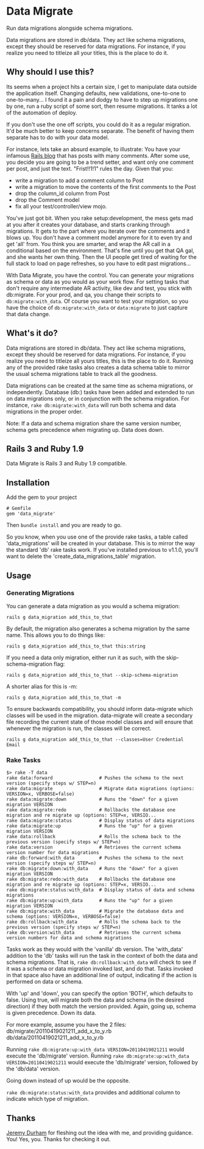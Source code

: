 Data Migrate
====

Run data migrations alongside schema migrations.

Data migrations are stored in db/data. They act like schema
migrations, except they should be reserved for data migrations. For
instance, if you realize you need to titleize all your titles, this
is the place to do it.

Why should I use this?
----------------------

Its seems when a project hits a certain size, I get to manipulate data
outside the application itself.  Changing defaults, new validations,
one-to-one to one-to-many... I found it a pain and dodgy to have to
step up migrations one by one, run a ruby script of some sort, then
resume migrations.  It tanks a lot of the automation of deploy.

If you don't use the one off scripts, you could do it as a regular
migration.  It'd be much better to keep concerns separate. The benefit
of having them separate has to do with your data model.

For instance, lets take an absurd example, to illustrate: You have
your infamous [Rails blog](http://media.rubyonrails.org/video/rails-0-5.mov)
that has posts with many comments.  After some use, you decide you are
going to be a trend setter, and want only one comment per post, and
just the text. "Frist!!1!1" rules the day. Given that you:
- write a migration to add a comment column to Post
- write a migration to move the contents of the first comments to the Post
- drop the column_id column from Post
- drop the Comment model
- fix all your test/controller/view mojo.

You've just got bit.  When you rake setup:development, the mess gets
mad at you after it creates your database, and starts cranking through
migrations.  It gets to the part where you iterate over the comments
and it blows up.  You don't have a comment model anymore for it to
even try and get 'all' from.  You think you are smarter, and wrap the
AR call in a conditional based on the environment. That's fine until
you get that QA gal, and she wants her own thing. Then the UI people
get tired of waiting for the full stack to load on page refreshes, so
you have to edit past migrations...

With Data Migrate, you have the control.  You can generate your
migrations as schema or data as you would as your work flow. For
setting tasks that don't require any intermediate AR activity, like
dev and test, you stick with db:migrate.  For your prod, and qa, you
change their scripts to `db:migrate:with_data`.  Of course you want to
test your migration, so you have the choice of `db:migrate:with_data` or
`data:migrate` to just capture that data change.

What's it do?
-------------

Data migrations are stored in db/data. They act like schema
migrations, except they should be reserved for data migrations. For
instance, if you realize you need to titleize all yours titles, this
is the place to do it. Running any of the provided rake tasks also
creates a data schema table to mirror the usual schema migrations
table to track all the goodness.

Data migrations can be created at the same time as schema migrations,
or independently.  Database (db:) tasks have been added and extended
to run on data migrations only, or in conjunction with the schema
migration.  For instance, `rake db:migrate:with_data` will run both
schema and data migrations in the proper order.

Note: If a data and schema migration share the same version number, schema gets precedence when migrating up. Data does down.

Rails 3 and Ruby 1.9
--------------------

Data Migrate is Rails 3 and Ruby 1.9 compatible.

Installation
------------
Add the gem to your project

    # Gemfile
    gem 'data_migrate'

Then `bundle install` and you are ready to go.

So you know, when you use one of the provide rake tasks, a table
called 'data_migrations' will be created in your database. This
is to mirror the way the standard 'db' rake tasks work. If you've
installed previous to v1.1.0, you'll want to delete the
'create\_data\_migrations_table' migration.

Usage
-----

### Generating Migrations

You can generate a data migration as you would a schema migration:

    rails g data_migration add_this_to_that

By default, the migration also generates a schema migration by the same name.
This allows you to do things like:

    rails g data_migration add_this_to_that this:string

If you need a data only migration, either run it as such, with the skip-schema-migration flag:

    rails g data_migration add_this_to_that --skip-schema-migration

A shorter alias for this is -m:

    rails g data_migration add_this_to_that -m

To ensure backwards compatibility, you should inform data-migrate which classes will be used
in the migration. data-migrate will create a secondary file recording the current
state of those model classes and will ensure that whenever the migration is run,
the classes will be correct.

    rails g data_migration add_this_to_that --classes=User Credential Email

### Rake Tasks

    $> rake -T data
    rake data:forward                 # Pushes the schema to the next version (specify steps w/ STEP=n)
    rake data:migrate                 # Migrate data migrations (options: VERSION=x, VERBOSE=false)
    rake data:migrate:down            # Runs the "down" for a given migration VERSION
    rake data:migrate:redo            # Rollbacks the database one migration and re migrate up (options: STEP=x, VERSIO...
    rake data:migrate:status          # Display status of data migrations
    rake data:migrate:up              # Runs the "up" for a given migration VERSION
    rake data:rollback                # Rolls the schema back to the previous version (specify steps w/ STEP=n)
    rake data:version                 # Retrieves the current schema version number for data migrations
    rake db:forward:with_data         # Pushes the schema to the next version (specify steps w/ STEP=n)
    rake db:migrate:down:with_data    # Runs the "down" for a given migration VERSION
    rake db:migrate:redo:with_data    # Rollbacks the database one migration and re migrate up (options: STEP=x, VERSIO...
    rake db:migrate:status:with_data  # Display status of data and schema migrations
    rake db:migrate:up:with_data      # Runs the "up" for a given migration VERSION
    rake db:migrate:with_data         # Migrate the database data and schema (options: VERSION=x, VERBOSE=false)
    rake db:rollback:with_data        # Rolls the schema back to the previous version (specify steps w/ STEP=n)
    rake db:version:with_data         # Retrieves the current schema version numbers for data and schema migrations

Tasks work as they would with the 'vanilla' db version.  The 'with_data' addition to the 'db' tasks will run the task in the context of both the data and schema migrations.  That is, `rake db:rollback:with_data` will check to see if it was a schema or data migration invoked last, and do that.  Tasks invoked in that space also have an additional line of output, indicating if the action is performed on data or schema.

With 'up' and 'down', you can specify the option 'BOTH', which defaults to false. Using true, will migrate both the data and schema (in the desired direction) if they both match the version provided.  Again, going up, schema is given precedence. Down its data.

For more example, assume you have the 2 files:
  db/migrate/20110419021211_add_x_to_y.rb
  db/data/20110419021211_add_x_to_y.rb

Running `rake db:migrate:up:with_data VERSION=20110419021211` would execute the 'db/migrate' version.
Running `rake db:migrate:up:with_data VERSION=20110419021211` would execute the 'db/migrate' version, followed by the 'db/data' version.

Going down instead of up would be the opposite.

`rake db:migrate:status:with_data` provides and additional column to indicate which type of migration.

Thanks
------
[Jeremy Durham](http://jeremydurham.com/) for fleshing out the idea with me, and providing guidance.
You!  Yes, you. Thanks for checking it out.

